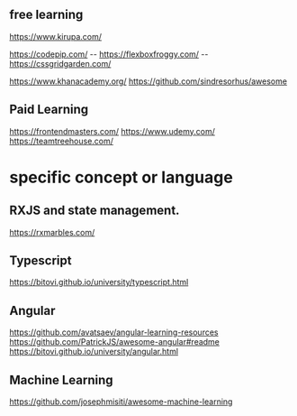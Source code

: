 ## free learning
https://www.kirupa.com/

https://codepip.com/
-- https://flexboxfroggy.com/
-- https://cssgridgarden.com/

https://www.khanacademy.org/
https://github.com/sindresorhus/awesome

## Paid Learning
https://frontendmasters.com/
https://www.udemy.com/
https://teamtreehouse.com/




# specific concept or language


## RXJS and state management.
https://rxmarbles.com/

## Typescript
https://bitovi.github.io/university/typescript.html

## Angular
https://github.com/avatsaev/angular-learning-resources
https://github.com/PatrickJS/awesome-angular#readme
https://bitovi.github.io/university/angular.html

## Machine Learning
https://github.com/josephmisiti/awesome-machine-learning

